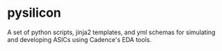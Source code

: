 # pysilicon
A set of python scripts, jinja2 templates, and yml schemas for simulating and developing ASICs using Cadence's EDA tools.
